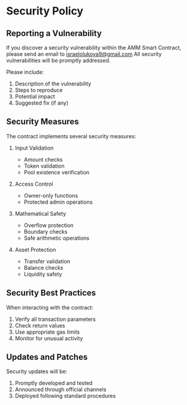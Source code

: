 # Security Policy

## Reporting a Vulnerability

If you discover a security vulnerability within the AMM Smart Contract, please send an email to israelolukoya9@gmail.com All security vulnerabilities will be promptly addressed.

Please include:

1. Description of the vulnerability
2. Steps to reproduce
3. Potential impact
4. Suggested fix (if any)

## Security Measures

The contract implements several security measures:

1. Input Validation

   - Amount checks
   - Token validation
   - Pool existence verification

2. Access Control

   - Owner-only functions
   - Protected admin operations

3. Mathematical Safety

   - Overflow protection
   - Boundary checks
   - Safe arithmetic operations

4. Asset Protection
   - Transfer validation
   - Balance checks
   - Liquidity safety

## Security Best Practices

When interacting with the contract:

1. Verify all transaction parameters
2. Check return values
3. Use appropriate gas limits
4. Monitor for unusual activity

## Updates and Patches

Security updates will be:

1. Promptly developed and tested
2. Announced through official channels
3. Deployed following standard procedures
